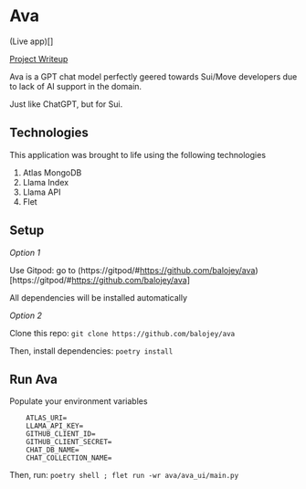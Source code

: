 # Ava

(Live app)[]

[Project Writeup](https://peaceful-sleep-735.notion.site/Ava-Empowering-SUI-MOVE-Developers-An-AI-Chat-App-Leveraging-Atlas-MongoDB-1223f4d8a27d48dd81ca281b328a1282?pvs=4)

Ava is a GPT chat model perfectly geered towards Sui/Move developers due to lack of AI support in the domain.

Just like ChatGPT, but for Sui.

## Technologies

This application was brought to life using the following technologies

1. Atlas MongoDB
2. Llama Index
3. Llama API
4. Flet

## Setup

*Option 1*

Use Gitpod: go to (https://gitpod/#https://github.com/balojey/ava)[https://gitpod/#https://github.com/balojey/ava]

All dependencies will be installed automatically

*Option 2*

Clone this repo: `git clone https://github.com/balojey/ava`

Then, install dependencies: `poetry install`

## Run Ava

Populate your environment variables

```
    ATLAS_URI=
    LLAMA_API_KEY=
    GITHUB_CLIENT_ID=
    GITHUB_CLIENT_SECRET=
    CHAT_DB_NAME=
    CHAT_COLLECTION_NAME=
```

Then, run: `poetry shell ; flet run -wr ava/ava_ui/main.py`